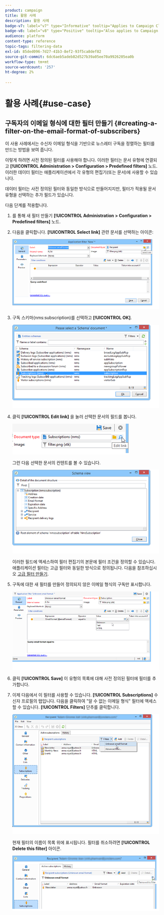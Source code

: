 ```yaml
---
product: campaign
title: 활용 사례
description: 활용 사례
badge-v7: label="v7" type="Informative" tooltip="Applies to Campaign Classic v7"
badge-v8: label="v8" type="Positive" tooltip="Also applies to Campaign v8"
audience: platform
content-type: reference
topic-tags: filtering-data
exl-id: 85ded096-7d27-41b3-8ef2-93f5ca8def82
source-git-commit: 6dc6aeb5adeb82d527b39a05ee70a9926205ea0b
workflow-type: tm+mt
source-wordcount: '257'
ht-degree: 2%

---
```


# 활용 사례{#use-case}



## 구독자의 이메일 형식에 대한 필터 만들기 {#creating-a-filter-on-the-email-format-of-subscribers}

이 사용 사례에서는 수신자 이메일 형식을 기반으로 뉴스레터 구독을 정렬하는 필터를 만드는 방법을 보여 줍니다.

이렇게 하려면 사전 정의된 필터를 사용해야 합니다. 이러한 필터는 문서 유형에 연결되고 **[!UICONTROL Administration > Configuration > Predefined filters]** 노드. 이러한 데이터 필터는 애플리케이션에서 각 유형의 편집기(또는 문서)에 사용할 수 있습니다.

데이터 필터는 사전 정의된 필터와 동일한 방식으로 만들어지지만, 필터가 적용될 문서 유형을 선택하는 추가 필드가 있습니다.

다음 단계를 적용합니다.

1. 를 통해 새 필터 만들기 **[!UICONTROL Administration > Configuration > Predefined filters]** 노드.
1. 다음을 클릭합니다. **[!UICONTROL Select link]** 관련 문서를 선택하는 아이콘:

   ![](assets/s_ncs_user_filter_choose_schema.png)

1. 구독 스키마(nms:subscription)를 선택하고 **[!UICONTROL OK]**.

   ![](assets/s_ncs_user_filter_select_schema.png)

1. 클릭 **[!UICONTROL Edit link]** 을 눌러 선택한 문서의 필드를 봅니다.

   ![](assets/s_ncs_user_filter_edit_schema.png)

   그런 다음 선택한 문서의 컨텐트를 볼 수 있습니다.

   ![](assets/s_ncs_user_filter_view_schema.png)

   이러한 필드에 액세스하여 필터 편집기의 본문에 필터 조건을 정의할 수 있습니다. 애플리케이션 필터는 고급 필터와 동일한 방식으로 정의됩니다. 다음을 참조하십시오 [고급 필터 만들기](../../platform/using/creating-filters.md#creating-an-advanced-filter).

1. 구독에 대한 새 필터를 만들어 정의되지 않은 이메일 형식의 구독만 표시합니다.

   ![](assets/s_ncs_user_filter_parameters.png)

1. 클릭 **[!UICONTROL Save]** 이 유형의 목록에 대해 사전 정의된 필터에 필터를 추가합니다.
1. 이제 다음에서 이 필터를 사용할 수 있습니다. **[!UICONTROL Subscriptions]** 수신자 프로필의 탭입니다. 다음을 클릭하여 &quot;알 수 없는 이메일 형식&quot; 필터에 액세스할 수 있습니다. **[!UICONTROL Filters]** 단추를 클릭합니다.

   ![](assets/s_ncs_user_filter_on_events.png)

   현재 필터의 이름이 목록 위에 표시됩니다. 필터를 취소하려면 **[!UICONTROL Delete this filter]** 아이콘.

   ![](assets/s_ncs_user_filter_on_subscriptions.png)
